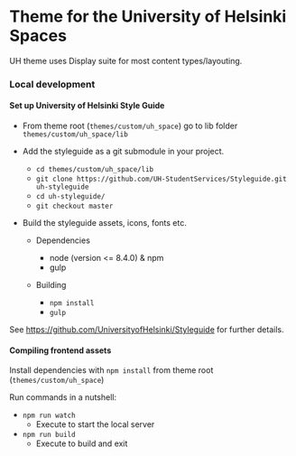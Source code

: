 # Theme for the University of Helsinki Spaces

UH theme uses Display suite for most content types/layouting.

### Local development

#### Set up University of Helsinki Style Guide

* From theme root (`themes/custom/uh_space`) go to lib folder `themes/custom/uh_space/lib`
* Add the styleguide as a git submodule in your project.
  * `cd themes/custom/uh_space/lib`
  * `git clone https://github.com/UH-StudentServices/Styleguide.git uh-styleguide`
  * `cd uh-styleguide/`
  * `git checkout master`
  
* Build the styleguide assets, icons, fonts etc.
  * Dependencies
    * node (version <= 8.4.0) & npm
    * gulp

  * Building
    * `npm install`
    * `gulp`

See https://github.com/UniversityofHelsinki/Styleguide for further details.

#### Compiling frontend assets

Install dependencies with `npm install` from theme root (`themes/custom/uh_space`)

Run commands in a nutshell:
* `npm run watch`
  * Execute to start the local server
* `npm run build`
  * Execute to build and exit

